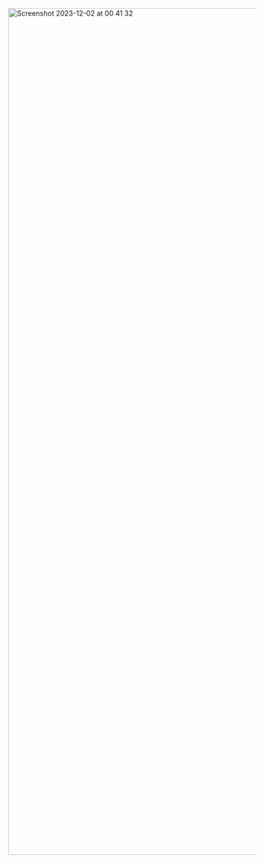 
 
<div>
  <img width="1724" alt="Screenshot 2023-12-02 at 00 41 32" src="https://github.com/tanpham02/noithatmoho-frontend/assets/88389465/68c97d7c-46a4-4fb3-be18-f9661019501e">
</div>

